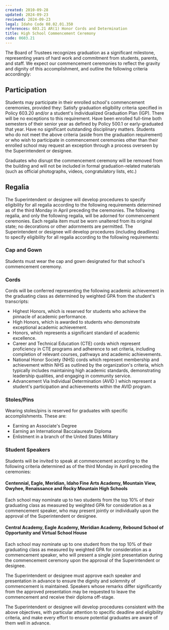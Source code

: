 ```yaml
---
created: 2010-09-28
updated: 2024-09-23
reviewed: 2024-09-23
legal: Idaho Code 08.02.01.350
references: 603.21 AR(1) Honor Cords and Determination
title: High School Commencement Ceremony
code: 0603.21
---
```


The Board of Trustees recognizes graduation as a significant milestone, representing years of hard work and commitment from students, parents, and staff. We expect our commencement ceremonies to reflect the gravity and dignity of this accomplishment, and outline the following criteria accordingly:

## Participation
Students may participate in their enrolled school's commencement ceremonies, provided they:
Satisfy graduation eligibility criteria specified in Policy 603.20 and/or a student's Individualized Graduation Plan (IGP). There will be no exceptions to this requirement.
Have been enrolled full-time both semesters of their senior year as defined by Policy 500.1 or early-graduated that year.
Have no significant outstanding disciplinary matters.
Students who do not meet the above criteria (aside from the graduation requirement) or who wish to participate in commencement ceremonies other than their enrolled school may request an exception through a process overseen by the Superintendent or designee.

Graduates who disrupt the commencement ceremony will be removed from the building and will not be included in formal graduation-related materials (such as official photographs, videos, congratulatory lists, etc.)

## Regalia
The Superintendent or designee will develop procedures to specify eligibility for all regalia according to the following requirements determined as of the third Monday in April preceding the ceremonies.
The following regalia, and only the following regalia, will be adorned for commencement ceremonies. Each regalia item must be worn unaltered from its original state; no decorations or other adornments are permitted. The Superintendent or designee will develop procedures (including deadlines) to specify eligibility for all regalia according to the following requirements:

### Cap and Gown
Students must wear the cap and gown designated for that school's commencement ceremony.

### Cords
Cords will be conferred representing the following academic achievement in the graduating class as determined by weighted GPA from the student's transcripts:
- Highest Honors, which is reserved for students who achieve the pinnacle of academic performance.
- High Honors, which is awarded to students who demonstrate exceptional academic achievement.
- Honors, which represents a significant standard of academic excellence.
- Career and Technical Education (CTE) cords which represent proficiency in CTE programs and adherence to set criteria, including completion of relevant courses, pathways and academic achievements.
- National Honor Society (NHS) cords which represent membership and achievement within NHS as outlined by the organization's criteria, which typically includes maintaining high academic standards, demonstrating leadership qualities, and engaging in community service.
- Advancement Via Individual Determination (AVID ) which represent a student's participation and achievements within the AVID program.

### Stoles/Pins
Wearing stoles/pins is reserved for graduates with specific accomplishments.  These are:
- Earning an Associate's Degree
- Earning an International Baccalaureate Diploma
- Enlistment in a branch of the United States Military

### Student Speakers
Students will be invited to speak at commencement according to the following criteria determined as of the third Monday in April preceding the ceremonies:

#### Centennial, Eagle, Meridian, Idaho Fine Arts Academy, Mountain View, Owyhee, Renaissance and Rocky Mountain High Schools
Each school may nominate up to two students from the top 10% of their graduating class as measured by weighted GPA for consideration as a commencement speaker, who may present jointly or individually upon the approval of the Superintendent or designee.
#### Central Academy, Eagle Academy, Meridian Academy, Rebound School of Opportunity and Virtual School House
Each school may nominate up to one student from the top 10% of their graduating class as measured by weighted GPA for consideration as a commencement speaker, who will present a single joint presentation during the commencement ceremony upon the approval of the Superintendent or designee.

The Superintendent or designee must approve each speaker and presentation in advance to ensure the dignity and solemnity of commencement is maintained.  Speakers whose remarks differ significantly from the approved presentation may be requested to leave the commencement and receive their diploma off-stage.

The Superintendent or designee will develop procedures consistent with the above objectives, with particular attention to specific deadline and eligibility criteria, and make every effort to ensure potential graduates are aware of them well in advance.
